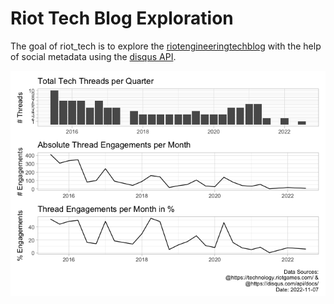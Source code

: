 
<!-- README.md is generated from README.Rmd. Please edit that file -->

# Riot Tech Blog Exploration

<!-- badges: start -->
<!-- badges: end -->

The goal of riot_tech is to explore the
[riotengineeringtechblog](https://technology.riotgames.com/) with the
help of social metadata using the [disqus
API](https://disqus.com/api/docs/).

![](README_files/figure-gfm/summary-1.png)<!-- -->
